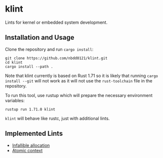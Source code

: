 klint
=====

Lints for kernel or embedded system development.

## Installation and Usage

Clone the repository and run `cargo install`:
```console
git clone https://github.com/nbdd0121/klint.git
cd klint
cargo install --path .
```

Note that klint currently is based on Rust 1.71 so it is likely that running `cargo install --git` will not work as it will not use the `rust-toolchain` file in the repository.

To run this tool, use rustup which will prepare the necessary environment variables:
```
rustup run 1.71.0 klint
```

`klint` will behave like rustc, just with additional lints.

## Implemented Lints

* [Infallible allocation](doc/infallible_allocation.md)
* [Atomic context](doc/atomic_context.md)
